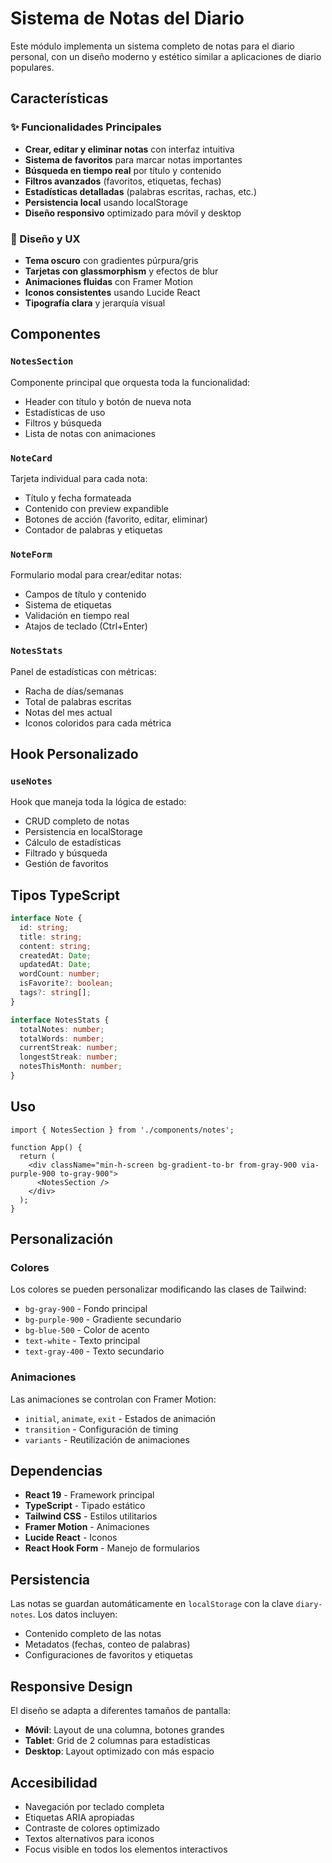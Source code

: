 # Sistema de Notas del Diario

Este módulo implementa un sistema completo de notas para el diario personal, con un diseño moderno y estético similar a aplicaciones de diario populares.

## Características

### ✨ Funcionalidades Principales
- **Crear, editar y eliminar notas** con interfaz intuitiva
- **Sistema de favoritos** para marcar notas importantes
- **Búsqueda en tiempo real** por título y contenido
- **Filtros avanzados** (favoritos, etiquetas, fechas)
- **Estadísticas detalladas** (palabras escritas, rachas, etc.)
- **Persistencia local** usando localStorage
- **Diseño responsivo** optimizado para móvil y desktop

### 🎨 Diseño y UX
- **Tema oscuro** con gradientes púrpura/gris
- **Tarjetas con glassmorphism** y efectos de blur
- **Animaciones fluidas** con Framer Motion
- **Iconos consistentes** usando Lucide React
- **Tipografía clara** y jerarquía visual

## Componentes

### `NotesSection`
Componente principal que orquesta toda la funcionalidad:
- Header con título y botón de nueva nota
- Estadísticas de uso
- Filtros y búsqueda
- Lista de notas con animaciones

### `NoteCard`
Tarjeta individual para cada nota:
- Título y fecha formateada
- Contenido con preview expandible
- Botones de acción (favorito, editar, eliminar)
- Contador de palabras y etiquetas

### `NoteForm`
Formulario modal para crear/editar notas:
- Campos de título y contenido
- Sistema de etiquetas
- Validación en tiempo real
- Atajos de teclado (Ctrl+Enter)

### `NotesStats`
Panel de estadísticas con métricas:
- Racha de días/semanas
- Total de palabras escritas
- Notas del mes actual
- Iconos coloridos para cada métrica

## Hook Personalizado

### `useNotes`
Hook que maneja toda la lógica de estado:
- CRUD completo de notas
- Persistencia en localStorage
- Cálculo de estadísticas
- Filtrado y búsqueda
- Gestión de favoritos

## Tipos TypeScript

```typescript
interface Note {
  id: string;
  title: string;
  content: string;
  createdAt: Date;
  updatedAt: Date;
  wordCount: number;
  isFavorite?: boolean;
  tags?: string[];
}

interface NotesStats {
  totalNotes: number;
  totalWords: number;
  currentStreak: number;
  longestStreak: number;
  notesThisMonth: number;
}
```

## Uso

```tsx
import { NotesSection } from './components/notes';

function App() {
  return (
    <div className="min-h-screen bg-gradient-to-br from-gray-900 via-purple-900 to-gray-900">
      <NotesSection />
    </div>
  );
}
```

## Personalización

### Colores
Los colores se pueden personalizar modificando las clases de Tailwind:
- `bg-gray-900` - Fondo principal
- `bg-purple-900` - Gradiente secundario
- `bg-blue-500` - Color de acento
- `text-white` - Texto principal
- `text-gray-400` - Texto secundario

### Animaciones
Las animaciones se controlan con Framer Motion:
- `initial`, `animate`, `exit` - Estados de animación
- `transition` - Configuración de timing
- `variants` - Reutilización de animaciones

## Dependencias

- **React 19** - Framework principal
- **TypeScript** - Tipado estático
- **Tailwind CSS** - Estilos utilitarios
- **Framer Motion** - Animaciones
- **Lucide React** - Iconos
- **React Hook Form** - Manejo de formularios

## Persistencia

Las notas se guardan automáticamente en `localStorage` con la clave `diary-notes`. Los datos incluyen:
- Contenido completo de las notas
- Metadatos (fechas, conteo de palabras)
- Configuraciones de favoritos y etiquetas

## Responsive Design

El diseño se adapta a diferentes tamaños de pantalla:
- **Móvil**: Layout de una columna, botones grandes
- **Tablet**: Grid de 2 columnas para estadísticas
- **Desktop**: Layout optimizado con más espacio

## Accesibilidad

- Navegación por teclado completa
- Etiquetas ARIA apropiadas
- Contraste de colores optimizado
- Textos alternativos para iconos
- Focus visible en todos los elementos interactivos
